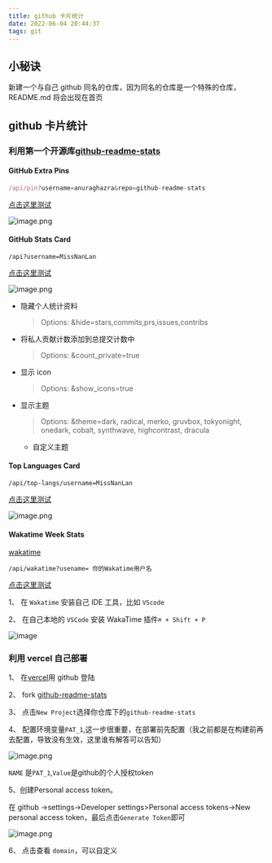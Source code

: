 ```yaml
---
title: github 卡片统计
date: 2022-06-04 20:44:37
tags: git
---
```


## 小秘诀

新建一个与自己 github 同名的仓库，因为同名的仓库是一个特殊的仓库，README.md 将会出现在首页

## github 卡片统计

### 利用第一个开源库[github-readme-stats](https://github.com/MissNanLan/github-readme-stats)

#### GitHub Extra Pins

``` js
/api/pin?username=anuraghazra&repo=github-readme-stats
```
[点击这里测试](https://github-readme-stats.vercel.app/api/pin?username=anuraghazra&repo=github-readme-stats)


![image.png](https://p9-juejin.byteimg.com/tos-cn-i-k3u1fbpfcp/36d85205514944dd8fc39e364b543305~tplv-k3u1fbpfcp-watermark.image)

#### GitHub Stats Card

``` 
/api?username=MissNanLan
```

[点击这里测试](https://github-readme-stats.vercel.app/api?username=MissNanLan)

![image.png](https://p6-juejin.byteimg.com/tos-cn-i-k3u1fbpfcp/f63f96fe50834db49a7f6b1a935f58a8~tplv-k3u1fbpfcp-watermark.image)

- 隐藏个人统计资料

  > Options: &hide=stars,commits,prs,issues,contribs

- 将私人贡献计数添加到总提交计数中

  > Options: &count_private=true

- 显示 icon

  > Options: &show_icons=true

- 显示主题
  > Options: &theme=dark, radical, merko, gruvbox, tokyonight, onedark, cobalt, synthwave, highcontrast, dracula
  - 自定义主题

#### Top Languages Card

```
/api/top-langs/username=MissNanLan
```
[点击这里测试](https://github-readme-stats.vercel.app/api/top-langs/?username=MissNanLan)

![image.png](https://p1-juejin.byteimg.com/tos-cn-i-k3u1fbpfcp/76b9d77176bd49cb946aca71885ec637~tplv-k3u1fbpfcp-watermark.image)

#### Wakatime Week Stats

[wakatime](https://wakatime.com/)

```
/api/wakatime?usename= 你的Wakatime用户名
```

[点击这里测试](https://github-readme-stats.vercel.app/api/wakatime?username=MissNanLan)

1、 在 `Wakatime` 安装自己 IDE 工具，比如 `VScode`

2、 在自己本地的 `VSCode` 安装 WakaTime 插件`⌘ + Shift + P`

![image](https://p9-juejin.byteimg.com/tos-cn-i-k3u1fbpfcp/0fbc9d80eb8f405a8d45f2ae4be86950~tplv-k3u1fbpfcp-watermark.image)

### 利用 vercel 自己部署

1、 在[vercel](https://vercel.com/)用 github 登陆

2、 fork [github-readme-stats](https://github.com/MissNanLan/github-readme-stats)

3、 点击`New Project`选择你仓库下的`github-readme-stats`

4、 配置环境变量`PAT_1`,这一步很重要，在部署前先配置（我之前都是在构建前再去配置，导致没有生效，这里谁有解答可以告知）

![image.png](https://p1-juejin.byteimg.com/tos-cn-i-k3u1fbpfcp/1f5a8b190790400a9c649312b8a6b52f~tplv-k3u1fbpfcp-watermark.image)

`NAME` 是`PAT_1`,`Value`是github的个人授权token

5、创建Personal access token。 

在 github ->settings->Developer settings>Personal access tokens->New personal access token，最后点击`Generate Token`即可

![image.png](https://p1-juejin.byteimg.com/tos-cn-i-k3u1fbpfcp/a211e4f6689949de9375b4b5de9a4472~tplv-k3u1fbpfcp-watermark.image)

6、 点击查看 `domain`，可以自定义
